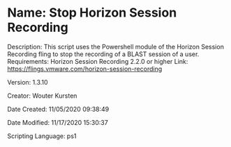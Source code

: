 ﻿# Name: Stop Horizon Session Recording

Description: This script uses the Powershell module of the Horizon Session Recording fling to stop the recording of a BLAST session of a user.
Requirements: Horizon Session Recording 2.2.0 or higher
Link: https://flings.vmware.com/horizon-session-recording

Version: 1.3.10

Creator: Wouter Kursten

Date Created: 11/05/2020 09:38:49

Date Modified: 11/17/2020 15:30:37

Scripting Language: ps1

